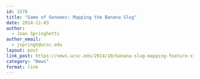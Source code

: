 ```yaml
---
id: 1578
title: "Game of Genomes: Mapping the Banana Slug"
date: 2014-11-03
author:
  - Joan Springhetti
author_email:
  - jspringh@ucsc.edu
layout: post
link_post: https://news.ucsc.edu/2014/10/banana-slug-mapping-feature-story.html
category: "News"
format: link
---
```

